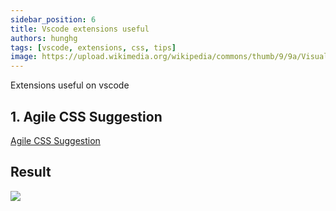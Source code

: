 ```yaml
---
sidebar_position: 6
title: Vscode extensions useful
authors: hunghg
tags: [vscode, extensions, css, tips]
image: https://upload.wikimedia.org/wikipedia/commons/thumb/9/9a/Visual_Studio_Code_1.35_icon.svg/1200px-Visual_Studio_Code_1.35_icon.svg.png
---
```


Extensions useful on vscode

<!--truncate-->

## 1. Agile CSS Suggestion

[Agile CSS Suggestion](https://marketplace.visualstudio.com/items?itemName=AgileCssSuggestion.agile-css-suggestion)

## Result

![](https://res.cloudinary.com/hunghg255/image/upload/v1682245314/agile-css-suggestion_jxh0ys.png)
